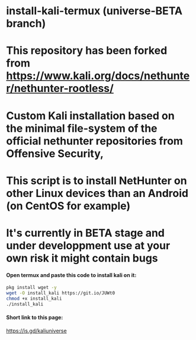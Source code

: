 # install-kali-termux (universe-BETA branch)
# This repository has been forked from https://www.kali.org/docs/nethunter/nethunter-rootless/
# Custom Kali installation based on the minimal file-system of the official nethunter repositories from Offensive Security, 
# This script is to install NetHunter on other Linux devices than an Android (on CentOS for example) 
# It's currently in BETA stage and under developpment use at your own risk it might contain bugs

#### Open termux and paste this code to install kali on it:
```bash
pkg install wget -y 
wget -O install_kali https://git.io/JUWt0
chmod +x install_kali
./install_kali
```
#### Short link to this page:
https://is.gd/kaliuniverse

